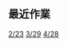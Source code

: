 ## 最近作業

[2/23](interrumpere.github.io/223.html)
[3/29](interrumpere.github.io/homework329.html)
[4/28](interrumpere.github.io/428.html)
